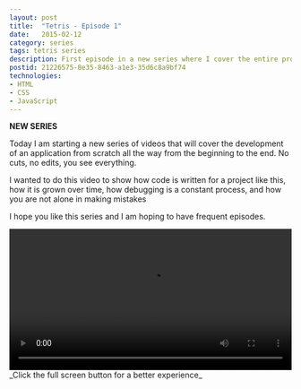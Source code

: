 ```yaml
---
layout: post
title:  "Tetris - Episode 1"
date:   2015-02-12
category: series
tags: tetris series
description: First episode in a new series where I cover the entire process of building a game from scratch using HTML/CSS/JS
postid: 21226575-8e35-8463-a1e3-35d6c8a9bf74
technologies:
- HTML
- CSS
- JavaScript
---
```

**NEW SERIES**

Today I am starting a new series of videos that will cover the development of an application from scratch all the way from the beginning to the end. No cuts, no edits, you see everything.

I wanted to do this video to show how code is written for a project like this, how it is grown over time, how debugging is a constant process, and how you are not alone in making mistakes

I hope you like this series and I am hoping to have frequent episodes.

<video style="width:100%;" controls>
	<source src="http://videos.quarrantine.com:8000?name=Tetris1.mp4" type="video/mp4">
</video>
_Click the full screen button for a better experience_
